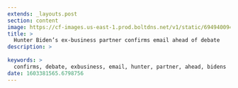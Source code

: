 ```yaml
--- 
extends: _layouts.post 
section: content 
image: https://cf-images.us-east-1.prod.boltdns.net/v1/static/694940094001/55d57785-886d-4914-82e5-c701766ab657/6665b2f8-3bbc-4ae4-814e-264596b4330f/1280x720/match/image.jpg 
title: > 
  Hunter Biden’s ex-business partner confirms email ahead of debate 
description: > 
   
keywords: > 
  confirms, debate, exbusiness, email, hunter, partner, ahead, bidens 
date: 1603381565.6798756 
--- 
```

